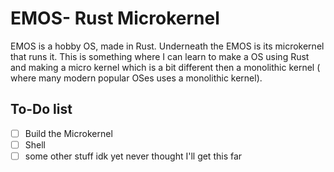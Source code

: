 # EMOS- Rust Microkernel

EMOS is a hobby OS, made in Rust. Underneath the EMOS is its microkernel that runs it. This is something where I can learn to make a OS using Rust and making a micro kernel which is a bit different then a monolithic kernel ( where many modern popular OSes uses a monolithic kernel).


## To-Do list

* [ ] Build the Microkernel
* [ ] Shell
* [ ] some other stuff idk yet never thought I'll get this far
